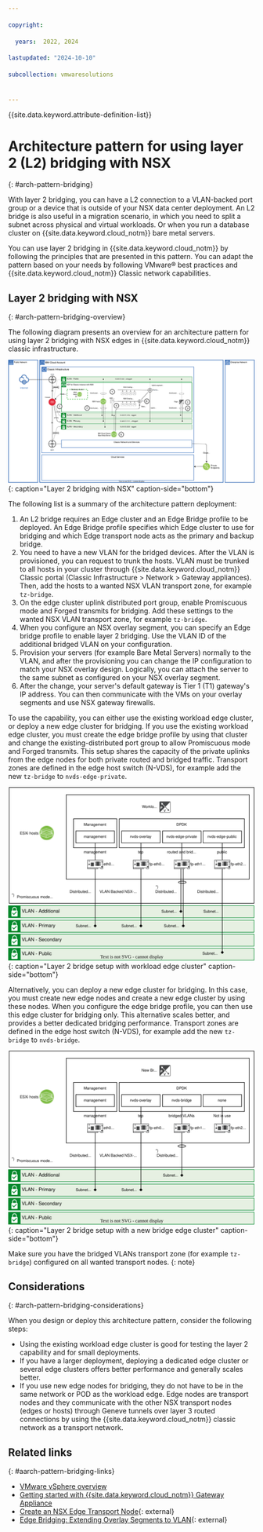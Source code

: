 ```yaml
---

copyright:

  years:  2022, 2024

lastupdated: "2024-10-10"

subcollection: vmwaresolutions


---
```


{{site.data.keyword.attribute-definition-list}}

# Architecture pattern for using layer 2 (L2) bridging with NSX
{: #arch-pattern-bridging}

With layer 2 bridging, you can have a L2 connection to a VLAN-backed port group or a device that is outside of your NSX data center deployment. An L2 bridge is also useful in a migration scenario, in which you need to split a subnet across physical and virtual workloads. Or when you run a database cluster on {{site.data.keyword.cloud_notm}} bare metal servers.

You can use layer 2 bridging in {{site.data.keyword.cloud_notm}} by following the principles that are presented in this pattern. You can adapt the pattern based on your needs by following VMware® best practices and {{site.data.keyword.cloud_notm}} Classic network capabilities.

## Layer 2 bridging with NSX
{: #arch-pattern-bridging-overview}

The following diagram presents an overview for an architecture pattern for using layer 2 bridging with NSX edges in {{site.data.keyword.cloud_notm}} classic infrastructure.

![Layer 2 bridging with NSX](../../images/arch-pattern-l2-bridge.svg "Layer 2 bridging with NSX."){: caption="Layer 2 bridging with NSX" caption-side="bottom"}

The following list is a summary of the architecture pattern deployment:

1. An L2 bridge requires an Edge cluster and an Edge Bridge profile to be deployed. An Edge Bridge profile specifies which Edge cluster to use for bridging and which Edge transport node acts as the primary and backup bridge.
2. You need to have a new VLAN for the bridged devices. After the VLAN is provisioned, you can request to trunk the hosts. VLAN must be trunked to all hosts in your cluster through {{site.data.keyword.cloud_notm}} Classic portal (Classic Infrastructure > Network > Gateway appliances). Then, add the hosts to a wanted NSX VLAN transport zone, for example `tz-bridge`.
3. On the edge cluster uplink distributed port group, enable Promiscuous mode and Forged transmits for bridging. Add these settings to the wanted NSX VLAN transport zone, for example `tz-bridge`.
4. When you configure an NSX overlay segment, you can specify an Edge bridge profile to enable layer 2 bridging. Use the VLAN ID of the additional bridged VLAN on your configuration.
5. Provision your servers (for example Bare Metal Servers) normally to the VLAN, and after the provisioning you can change the IP configuration to match your NSX overlay design. Logically, you can attach the server to the same subnet as configured on your NSX overlay segment.
6. After the change, your server's default gateway is Tier 1 (T1) gateway's IP address. You can then communicate with the VMs on your overlay segments and use NSX gateway firewalls.

To use the capability, you can either use the existing workload edge cluster, or deploy a new edge cluster for bridging. If you use the existing workload edge cluster, you must create the edge bridge profile by using that cluster and change the existing-distributed port group to allow Promiscuous mode and Forged transmits. This setup shares the capacity of the private uplinks from the edge nodes for both private routed and bridged traffic. Transport zones are defined in the edge host switch (N-VDS), for example add the new `tz-bridge` to `nvds-edge-private`.

![Layer 2 bridge setup with workload edge cluster](../../images/arch-pattern-l2-workload-edge.svg "Layer 2 bridge setup with workload edge cluster."){: caption="Layer 2 bridge setup with workload edge cluster" caption-side="bottom"}

Alternatively, you can deploy a new edge cluster for bridging. In this case, you must create new edge nodes and create a new edge cluster by using these nodes. When you configure the edge bridge profile, you can then use this edge cluster for bridging only. This alternative scales better, and provides a better dedicated bridging performance. Transport zones are defined in the edge host switch (N-VDS), for example add the new `tz-bridge` to `nvds-bridge`.

![Layer 2 bridge setup with a new bridge edge cluster](../../images/arch-pattern-l2-bridge-edge.svg "Layer 2 bridge setup with a new bridge edge cluster."){: caption="Layer 2 bridge setup with a new bridge edge cluster" caption-side="bottom"}

Make sure you have the bridged VLANs transport zone (for example `tz-bridge`) configured on all wanted transport nodes.
{: note}

## Considerations
{: #arch-pattern-bridging-considerations}

When you design or deploy this architecture pattern, consider the following steps:

* Using the existing workload edge cluster is good for testing the layer 2 capability and for small deployments.
* If you have a larger deployment, deploying a dedicated edge cluster or several edge clusters offers better performance and generally scales better.
* If you use new edge nodes for bridging, they do not have to be in the same network or POD as the workload edge. Edge nodes are transport nodes and they communicate with the other NSX transport nodes (edges or hosts) through Geneve tunnels over layer 3 routed connections by using the {{site.data.keyword.cloud_notm}} classic network as a transport network.

## Related links
{: #aarch-pattern-bridging-links}

* [VMware vSphere overview](/docs/vmwaresolutions?topic=vmwaresolutions-vs_vsphereoverview)
* [Getting started with {{site.data.keyword.cloud_notm}} Gateway Appliance](/docs/gateway-appliance?topic=gateway-appliance-getting-started)
* [Create an NSX Edge Transport Node](https://docs.vmware.com/en/VMware-NSX-T-Data-Center/3.2/installation/GUID-53295329-F02F-44D7-A6E0-2E3A9FAE6CF9.html){: external}
* [Edge Bridging: Extending Overlay Segments to VLAN](https://docs.vmware.com/en/VMware-NSX-T-Data-Center/3.2/administration/GUID-B4ABDE64-52BC-40F0-A560-670D3B7EAF7A.html){: external}

